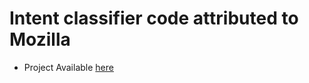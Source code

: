 # Intent classifier code attributed to Mozilla 

* Project Available [here](https://github.com/mozilla/DeepSpeech)